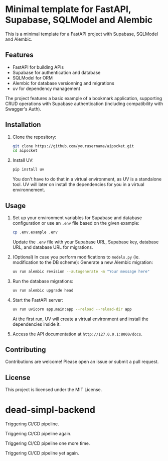# Minimal template for FastAPI, Supabase, SQLModel and Alembic

This is a minimal template for a FastAPI project with Supabase, SQLModel and Alembic.

## Features

- FastAPI for building APIs
- Supabase for authentication and database
- SQLModel for ORM
- Alembic for database versionning and migrations
- uv for dependency management

The project features a basic example of a bookmark application, supporting CRUD operations with Supabase authentication (including compatibility with Swagger's Auth).

## Installation

1. Clone the repository:
    ```bash
    git clone https://github.com/yourusername/aipocket.git
    cd aipocket
    ```

2. Install UV:
    ```bash
    pip install uv
    ```
    You don't have to do that in a virtual environment, as UV is a standalone tool.
    UV will later on install the dependencies for you in a virtual environnement.

## Usage

1. Set up your environment variables for Supabase and database configuration or use an `.env` file based on the given example:
    ```bash
    cp .env.example .env
    ```

    Update the `.env` file with your Supabase URL, Supabase key, database URL, and database URL for migrations.

2. (Optional) In case you perform modifications to `models.py` (ie. modification to the DB scheme): Generate a new Alembic migration:
    ```bash
    uv run alembic revision --autogenerate -m "Your message here"
    ```

3. Run the database migrations:
    ```bash
    uv run alembic upgrade head
    ```

4. Start the FastAPI server:
    ```bash
    uv run uvicorn app.main:app --reload --reload-dir app
    ```
    At the first run, UV will create a virtual environment and install the dependencies inside it.

5. Access the API documentation at `http://127.0.0.1:8000/docs`.

## Contributing

Contributions are welcome! Please open an issue or submit a pull request.

## License

This project is licensed under the MIT License.
# dead-simpl-backend

Triggering CI/CD pipeline.

Triggering CI/CD pipeline again.

Triggering CI/CD pipeline one more time.

Triggering CI/CD pipeline yet again.
